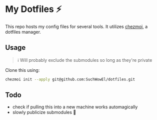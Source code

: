 # My Dotfiles ⚡

This repo hosts my config files for several tools. It utilizes
[chezmoi](https://github.com/twpayne/chezmoi), a dotfiles manager.

## Usage

> ℹ️ Will probably exclude the submodules so long as they're private

Clone this using:

```bash
chezmoi init --apply git@github.com:SuchWowEl/dotfiles.git
```


## Todo

- check if pulling this into a new machine works automagically
- slowly publicize submodules 👀
